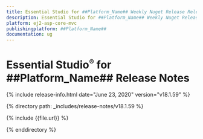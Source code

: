 ```yaml
---
title: Essential Studio for ##Platform_Name## Weekly Nuget Release Release Notes  
description: Essential Studio for ##Platform_Name## Weekly Nuget Release Release Notes  
platform: ej2-asp-core-mvc
publishingplatform: ##Platform_Name##
documentation: ug
---
```


# Essential Studio<sup style="font-size:70%">&reg;</sup> for  ##Platform_Name##  Release Notes  

{% include release-info.html date="June 23, 2020"   version="v18.1.59"  %} 

{% directory path: _includes/release-notes/v18.1.59 %}

{% include {{file.url}} %}

{% enddirectory %}
